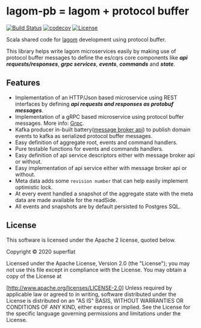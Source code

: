 # lagom-pb = lagom + protocol buffer
[![Build Status](https://travis-ci.org/super-flat/lagom-pb.svg?branch=master)](https://travis-ci.org/super-flat/lagom-pb)
[![codecov](https://codecov.io/gh/super-flat/lagom-pb/branch/master/graph/badge.svg)](https://codecov.io/gh/super-flat/lagom-pb)
[![License](https://img.shields.io/badge/License-Apache%202.0-blue.svg)](https://opensource.org/licenses/Apache-2.0)

Scala shared code for [lagom](https://www.lagomframework.com/documentation/1.6.x/scala/Home.html) development using protocol buffer. 

This library helps write lagom microservices easily by making use of protocol buffer messages to define the es/cqrs core
components like _**api requests/responses**_, _**grpc services**_, _**events**_, _**commands**_ and _**state**_. 

## Features

- Implementation of an HTTP/Json based microservice using REST interfaces by defining _**api requests and responses as protobuf messages**_. 
- Implementation of a gRPC based microservice using protocol buffer messages. More info: [Grpc](https://grpc.io/).
- Kafka producer in-built battery([message broker api](https://www.lagomframework.com/documentation/1.6.x/scala/MessageBrokerApi.html)) to publish domain events to kafka as serialized protocol buffer messages.
- Easy definition of aggregate root, events and command handlers.
- Pure testable functions for events and commands handlers.
- Easy definition of api service descriptors either with message broker api or without.
- Easy implementation of api service either with message broker api or without.
- Meta data adds some `revision number` that can help easily implement optimistic lock.  
- At every event handled a snapshot of the aggregate state with the meta data are made available for the readSide.
- All events and snapshots are by default persisted to Postgres SQL.

## License

This software is licensed under the Apache 2 license, quoted below.

Copyright © 2020 superflat

Licensed under the Apache License, Version 2.0 (the "License"); you may not use this file except in compliance with the License. You may obtain a copy of the License at

[http://www.apache.org/licenses/LICENSE-2.0]
Unless required by applicable law or agreed to in writing, software distributed under the License is distributed on an "AS IS" BASIS, WITHOUT WARRANTIES OR CONDITIONS OF ANY KIND, either express or implied. See the License for the specific language governing permissions and limitations under the License.
